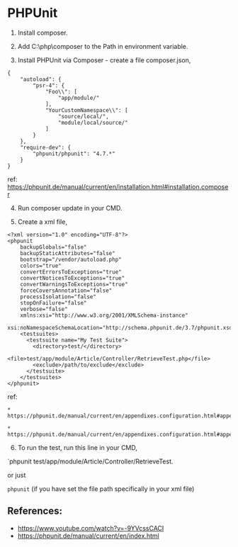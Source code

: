 # PHPUnit

1. Install composer.

2. Add C:\php\composer to the Path in environment variable.

3. Install PHPUnit via Composer - create a file composer.json,

```
{
    "autoload": {
        "psr-4": {
            "Foo\\": [
                "app/module/"
            ],
            "YourCustomNamespace\\": [
                "source/local/",
                "module/local/source/"
            ]
        }
    },
    "require-dev": {
        "phpunit/phpunit": "4.7.*"
    }
}
```

ref: https://phpunit.de/manual/current/en/installation.html#installation.composer

4. Run composer update in your CMD.

5. Create a xml file,

```
<?xml version="1.0" encoding="UTF-8"?>
<phpunit
    backupGlobals="false"
    backupStaticAttributes="false"
    bootstrap="/vendor/autoload.php"
    colors="true"
    convertErrorsToExceptions="true"
    convertNoticesToExceptions="true"
    convertWarningsToExceptions="true"
    forceCoversAnnotation="false"
    processIsolation="false"
    stopOnFailure="false"
    verbose="false"
    xmlns:xsi="http://www.w3.org/2001/XMLSchema-instance"
    xsi:noNamespaceSchemaLocation="http://schema.phpunit.de/3.7/phpunit.xsd">
    <testsuites>
      <testsuite name="My Test Suite">
        <directory>test/</directory>
        <file>test/app/module/Article/Controller/RetrieveTest.php</file>
        <exclude>/path/to/exclude</exclude>
      </testsuite>
    </testsuites>
</phpunit>
```

ref:

    * https://phpunit.de/manual/current/en/appendixes.configuration.html#appendixes.configuration.testsuites

    * https://phpunit.de/manual/current/en/appendixes.configuration.html#appendixes.configuration.phpunit

6. To run the test, run this line in your CMD,

`phpunit test/app/module/Article/Controller/RetrieveTest.<?php  ?>

or just

`phpunit` (if you have set the file path specifically in your xml file)

## References:
* https://www.youtube.com/watch?v=-9YVcssCACI
* https://phpunit.de/manual/current/en/index.html

